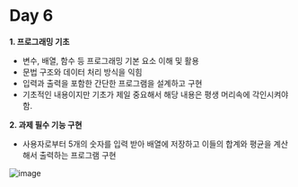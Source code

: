 # Day 6
**1. 프로그래밍 기초**

- 변수, 배열, 함수 등 프로그래밍 기본 요소 이해 및 활용
- 문법 구조와 데이터 처리 방식을 익힘
- 입력과 출력을 포함한 간단한 프로그램을 설계하고 구현
- 기초적인 내용이지만 기초가 제일 중요해서 해당 내용은 평생 머리속에 각인시켜야 함.

**2. 과제 필수 기능 구현**

- 사용자로부터 5개의 숫자를 입력 받아 배열에 저장하고 이들의 합계와 평균을 계산해서 출력하는 프로그램 구현

![image](https://github.com/user-attachments/assets/81234d20-2bd1-4a6e-a557-fa9a5b4b27a9)

